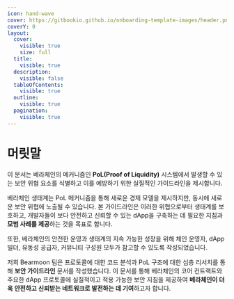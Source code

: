 ```yaml
---
icon: hand-wave
cover: https://gitbookio.github.io/onboarding-template-images/header.png
coverY: 0
layout:
  cover:
    visible: true
    size: full
  title:
    visible: true
  description:
    visible: false
  tableOfContents:
    visible: true
  outline:
    visible: true
  pagination:
    visible: true
---
```


# 머릿말

이 문서는 베라체인의 메커니즘인 **PoL(Proof of Liquidity)** 시스템에서 발생할 수 있는 보안 위협 요소를 식별하고 이를 예방하기 위한 실질적인 가이드라인을 제시합니다.

베라체인 생태계는 PoL 메커니즘을 통해 새로운 경제 모델을 제시하지만, 동시에 새로운 보안 위협에 노출될 수 있습니다. 본 가이드라인은 이러한 위협으로부터 생태계를 보호하고, 개발자들이 보다 안전하고 신뢰할 수 있는 dApp을 구축하는 데 필요한 지침과 **모범 사례를 제공**하는 것을 목표로 합니다.

또한, 베라체인의 안전한 운영과 생태계의 지속 가능한 성장을 위해 체인 운영자, dApp 빌더, 유동성 공급자, 커뮤니티 구성원 모두가 참고할 수 있도록 작성되었습니다.

저희 Bearmoon 팀은 프로토콜에 대한 코드 분석과 PoL 구조에 대한 심층 리서치를 통해 **보안 가이드라인** 문서를 작성했습니다. 이 문서를 통해 베라체인의 코어 컨트랙트와 주요한 dApp 프로토콜에 실질적이고 적용 가능한 보안 지침을 제공하여 **베라체인이 더욱 안전하고 신뢰받는 네트워크로 발전하는 데 기여**하고자 합니다.



